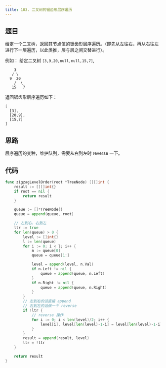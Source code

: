 ```yaml
---
title: 103. 二叉树的锯齿形层序遍历
---
```


## 题目

给定一个二叉树，返回其节点值的锯齿形层序遍历。（即先从左往右，再从右往左进行下一层遍历，以此类推，层与层之间交替进行）。

例如：
给定二叉树 `[3,9,20,null,null,15,7]`,

```
    3
   / \
  9  20
    /  \
   15   7
```

返回锯齿形层序遍历如下：

```
[
  [3],
  [20,9],
  [15,7]
]
```

## 思路

层序遍历的变种，维护队列，需要从右到左时 reverse 一下。

## 代码

```go
func zigzagLevelOrder(root *TreeNode) [][]int {
	result := [][]int{}
	if root == nil {
		return result
	}

	queue := []*TreeNode{}
	queue = append(queue, root)

	// 左到右、右到左
	ltr := true
	for len(queue) > 0 {
		level := []int{}
		l := len(queue)
		for i := 0; i < l; i++ {
			n := queue[0]
			queue = queue[1:]

			level = append(level, n.Val)
			if n.Left != nil {
				queue = append(queue, n.Left)
			}
			if n.Right != nil {
				queue = append(queue, n.Right)
			}
		}
		// 左到右的话直接 append
		// 右到左的话做一个 reverse
		if !ltr {
			// reverse 操作
			for i := 0; i < len(level)/2; i++ {
				level[i], level[len(level)-1-i] = level[len(level)-1-i], level[i]
			}
		}
		result = append(result, level)
		ltr = !ltr
	}

	return result
}
```
